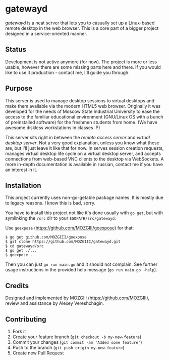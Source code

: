 # gatewayd

*gatewayd* is a neat server that lets you to casually set up a Linux-based remote desktop in the web browser.
This is a core part of a bigger project designed in a service-oriented manner.

## Status

Development is not active anymore (for now).
The project is more or less usable, however there are some missing parts here and there.
If you would like to use it production - contact me, I'll guide you through.

## Purpose

This server is used to manage desktop sessions to virtual desktops and make them available via the modern HTML5 web browser.
Originally it was developed for the needs of Moscow State Industrial University to ease the access to the familiar educational environment (GNU/Linux OS with a bunch of preinstalled software) for the freshmen students from home. (We have awesome diskless workstations in classes :P)

This server sits right in between the *remote access server* and *virtual desktop server*. Not a very good explanation, unless you know what these are, but I'll just leave it like that for now.
In serves session creation requests, manages virtual desktop life cycle on a virtual desktop server, and accepts connections from web-based VNC clients to the desktop via WebSockets.
A more in-depth documentation is available in russian, contact me if you have an interest in it.

## Installation

This project currently uses non-go-getable package names.
It is mostly due to legacy reasons. I know this is bad, sorry.

You have to install this project not like it's done usually with `go get`, but with symlinking the `/src` dir to your `$GOPATH/src/gatewayd`.

Use `goexpose` (https://github.com/MOZGIII/goexpose) for that:

```
$ go get github.com/MOZGIII/goexpose
$ git clone https://github.com/MOZGIII/gatewayd.git
$ cd gatewayd/src
$ go get ./...
$ goexpose .
```

Then you can just `go run main.go` and it should not complain.
See further usage instructions in the provided help message (`go run main.go -help`).

## Credits

Designed and implemented by MOZGIII (https://github.com/MOZGIII), review and assistance by Alexey Vereshchagin.

## Contributing

1. Fork it
2. Create your feature branch (`git checkout -b my-new-feature`)
3. Commit your changes (`git commit -am 'Added some feature'`)
4. Push to the branch (`git push origin my-new-feature`)
5. Create new Pull Request

